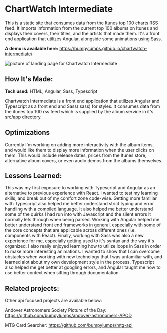 # ChartWatch Intermediate
This is a static site that consumes data from the Itunes top 100 charts RSS feed. It imports information from the current top 100 albums on Itunes and displays their covers, their titles, and the artists that made them. It's a front end application that utilizes Angular, alongside some animations using Sass. 

**A demo is available here:** https://bumpylumps.github.io/chartwatch-intermediate/

![picture of landing page for Chartwatch Intermediate](https://res.cloudinary.com/bumpsites/image/upload/v1673290414/intermediatePic_osrtqq.jpg)

## How It's Made:

**Tech used:** HTML, Angular, Sass, Typescript

Chartwatch Intermediate is a front end application that utilizes Angular and Typescript as a front end and Sass(.sass) for styles. It consumes data from the itunes top 100 rss feed which is supplied by the album.service in it's src/app directory.     

## Optimizations

Currently I'm working on adding more interactivity with the album items, and would like them to display more information when the user clicks on them. This would include release dates, prices from the Itunes store, alternative album covers, or even audio demos from the albums themselves.  

## Lessons Learned:

This was my first exposure to working with Typescript and Angular as an alternative to previous experience with React. I wanted to test my learning skills, and break out of my comfort zone code-wise. Getting more familiar with Typescript also helped me better understand strict typing and error handling with a compiled language. It also helped me better understand some of the quirks I had run into with Javascript and the silent errors it normally lets through when being parsed. Working with Angular helped me better understand front end frameworks in general, especially with some of the core concepts that are applicable across different ones (i.e. components with React). Finally, working with Sass was also a new experience for me, especially getting used to it's syntax and the way it's organized. I also really enjoyed learning how to utilize loops in Sass in order to make more interesting animations. I wanted to show that I can overcome obstacles when working with new technology that I was unfamiliar with, and learned alot about my own development style in the process. Typescript also helped me get better at googling errors, and Angular taught me how to use better context when sifting through documentation.  

## Related projects:
Other api focused projects are available below: 

Andover Astronomers Society Picture of the Day:
https://github.com/bumpylumps/andover-astronomers-APOD

MTG Card Searcher:
https://github.com/bumpylumps/mtg-api






